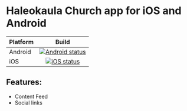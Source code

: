 # Haleokaula Church app for iOS and Android


|Platform|Build|
| ------------------- | :------------------: |
|Android|[![Android status](https://build.appcenter.ms/v0.1/apps/92784c91-1208-4682-8404-0b75b24e45b5/branches/master/badge)](https://appcenter.ms)|
|iOS|[![iOS status](https://build.appcenter.ms/v0.1/apps/46f44458-1691-4106-9264-646352cba598/branches/master/badge)](https://appcenter.ms)|


## Features:
* Content Feed
* Social links


